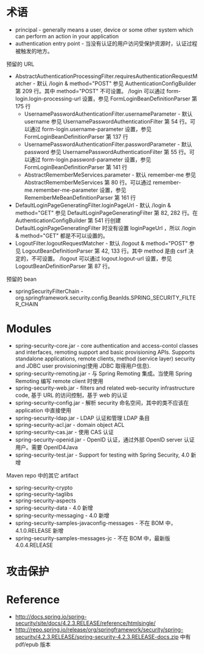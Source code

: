 # 术语
- principal - generally means a user, device or some other system which can perform an action in your application
- authentication entry point - 当没有认证的用户访问受保护资源时，认证过程被触发的地方。


预留的 URL
- AbstractAuthenticationProcessingFilter.requiresAuthenticationRequestMatcher - 默认 /login & method="POST" 参见 AuthenticationConfigBuilder 第 209 行。其中 method="POST" 不可设置。 /login 可以通过 form-login.login-processing-url 设置，参见 FormLoginBeanDefinitionParser 第 175 行
  - UsernamePasswordAuthenticationFilter.usernameParameter - 默认 username 参见 UsernamePasswordAuthenticationFilter 第 54 行。可以通过 form-login.username-parameter 设置，参见 FormLoginBeanDefinitionParser 第 137 行
  - UsernamePasswordAuthenticationFilter.passwordParameter - 默认 password 参见 UsernamePasswordAuthenticationFilter 第 55 行。可以通过 form-login.password-parameter 设置，参见 FormLoginBeanDefinitionParser 第 141 行
  - AbstractRememberMeServices.parameter - 默认 remember-me 参见 AbstractRememberMeServices 第 80 行。可以通过 remember-me.remember-me-parameter 设置，参见 RememberMeBeanDefinitionParser 第 161 行
- DefaultLoginPageGeneratingFilter.loginPageUrl - 默认 /login & method="GET" 参见 DefaultLoginPageGeneratingFilter 第 82, 282 行。在 AuthenticationConfigBuilder 第 541 行创建 DefaultLoginPageGeneratingFilter 时没有设置 loginPageUrl ，所以 /login & method="GET" 都是不可以设置的。
- LogoutFilter.logoutRequestMatcher - 默认 /logout & method="POST" 参见 LogoutBeanDefinitionParser 第 42, 133 行。其中 method 是由 csrf 决定的，不可设置。 /logout 可以通过 logout.logout-url 设置，参见 LogoutBeanDefinitionParser 第 87 行。


预留的 bean
- springSecurityFilterChain - org.springframework.security.config.BeanIds.SPRING_SECURITY_FILTER_CHAIN


# Modules
- spring-security-core.jar - core authentication and access-contol classes and interfaces, remoting support and basic provisioning APIs. Supports standalone applications, remote clients, method (service layer) security and JDBC user provisioning(使用 JDBC 取得用户信息).
- spring-security-remoting.jar - 与 Spring Remoting 集成。当使用 Spring Remoting 编写 remote client 时使用
- spring-security-web.jar - filters and related web-security infrastructure code, 基于 URL 的访问控制，基于 web 的认证
- spring-security-config.jar - 解析 security 命名空间，其中的类不应该在 application 中直接使用
- spring-security-ldap.jar - LDAP 认证和管理 LDAP 条目
- spring-security-acl.jar - domain object ACL
- spring-security-cas.jar - 使用 CAS 认证
- spring-security-openid.jar - OpenID 认证，通过外部 OpenID server 认证用户。需要 OpenID4Java
- spring-security-test.jar - Support for testing with Spring Security, 4.0 新增


Maven repo 中的其它 artifact
- spring-security-crypto
- spring-security-taglibs
- spring-security-aspects
- spring-security-data - 4.0 新增
- spring-security-messaging - 4.0 新增
- spring-security-samples-javaconfig-messages - 不在 BOM 中， 4.1.0.RELEASE 新增
- spring-security-samples-messages-jc - 不在 BOM 中，最新版 4.0.4.RELEASE


# 攻击保护


# Reference
- http://docs.spring.io/spring-security/site/docs/4.2.3.RELEASE/reference/htmlsingle/
- http://repo.spring.io/release/org/springframework/security/spring-security/4.2.3.RELEASE/spring-security-4.2.3.RELEASE-docs.zip 中有 pdf/epub 版本
